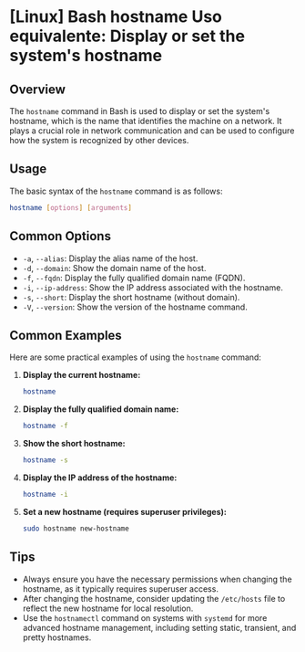 # [Linux] Bash hostname Uso equivalente: Display or set the system's hostname

## Overview
The `hostname` command in Bash is used to display or set the system's hostname, which is the name that identifies the machine on a network. It plays a crucial role in network communication and can be used to configure how the system is recognized by other devices.

## Usage
The basic syntax of the `hostname` command is as follows:

```bash
hostname [options] [arguments]
```

## Common Options
- `-a`, `--alias`: Display the alias name of the host.
- `-d`, `--domain`: Show the domain name of the host.
- `-f`, `--fqdn`: Display the fully qualified domain name (FQDN).
- `-i`, `--ip-address`: Show the IP address associated with the hostname.
- `-s`, `--short`: Display the short hostname (without domain).
- `-V`, `--version`: Show the version of the hostname command.

## Common Examples
Here are some practical examples of using the `hostname` command:

1. **Display the current hostname:**
   ```bash
   hostname
   ```

2. **Display the fully qualified domain name:**
   ```bash
   hostname -f
   ```

3. **Show the short hostname:**
   ```bash
   hostname -s
   ```

4. **Display the IP address of the hostname:**
   ```bash
   hostname -i
   ```

5. **Set a new hostname (requires superuser privileges):**
   ```bash
   sudo hostname new-hostname
   ```

## Tips
- Always ensure you have the necessary permissions when changing the hostname, as it typically requires superuser access.
- After changing the hostname, consider updating the `/etc/hosts` file to reflect the new hostname for local resolution.
- Use the `hostnamectl` command on systems with `systemd` for more advanced hostname management, including setting static, transient, and pretty hostnames.